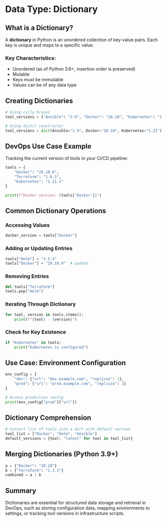 
# Data Type: Dictionary

## What is a Dictionary?
A **dictionary** in Python is an unordered collection of key-value pairs. Each key is unique and maps to a specific value.

### Key Characteristics:
- Unordered (as of Python 3.6+, insertion order is preserved)
- Mutable
- Keys must be immutable
- Values can be of any data type

## Creating Dictionaries
```python
# Using curly braces
tool_versions = {"Ansible": "2.9", "Docker": "20.10", "Kubernetes": "1.21"}

# Using dict() constructor
tool_versions = dict(Ansible="2.9", Docker="20.10", Kubernetes="1.21")
```

## DevOps Use Case Example
Tracking the current version of tools in your CI/CD pipeline:

```python
tools = {
    "Docker": "20.10.8",
    "Terraform": "1.0.3",
    "Kubernetes": "1.21.1"
}

print(f"Docker version: {tools['Docker']}")
```

## Common Dictionary Operations

### Accessing Values
```python
docker_version = tools["Docker"]
```

### Adding or Updating Entries
```python
tools["Helm"] = "3.5.4"
tools["Docker"] = "20.10.9"  # update
```

### Removing Entries
```python
del tools["Terraform"]
tools.pop("Helm")
```

### Iterating Through Dictionary
```python
for tool, version in tools.items():
    print(f"{tool} - {version}")
```

### Check for Key Existence
```python
if "Kubernetes" in tools:
    print("Kubernetes is configured")
```

## Use Case: Environment Configuration
```python
env_config = {
    "dev": {"url": "dev.example.com", "replicas": 1},
    "prod": {"url": "prod.example.com", "replicas": 3}
}

# Access production config
print(env_config["prod"]["url"])
```

## Dictionary Comprehension
```python
# Convert list of tools into a dict with default version
tool_list = ["Docker", "Helm", "Ansible"]
default_versions = {tool: "latest" for tool in tool_list}
```

## Merging Dictionaries (Python 3.9+)
```python
a = {"Docker": "20.10"}
b = {"Terraform": "1.2.3"}
combined = a | b
```

## Summary
Dictionaries are essential for structured data storage and retrieval in DevOps, such as storing configuration data, mapping environments to settings, or tracking tool versions in infrastructure scripts.

